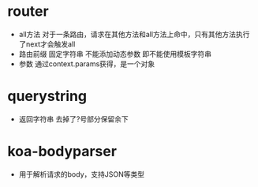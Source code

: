 # router
- all方法
    对于一条路由，请求在其他方法和all方法上命中，只有其他方法执行了next才会触发all
- 路由前缀
    固定字符串 不能添加动态参数 即不能使用模板字符串
- 参数
    通过context.params获得，是一个对象
# querystring
- 返回字符串 去掉了?号部分保留余下
# koa-bodyparser
- 用于解析请求的body，支持JSON等类型